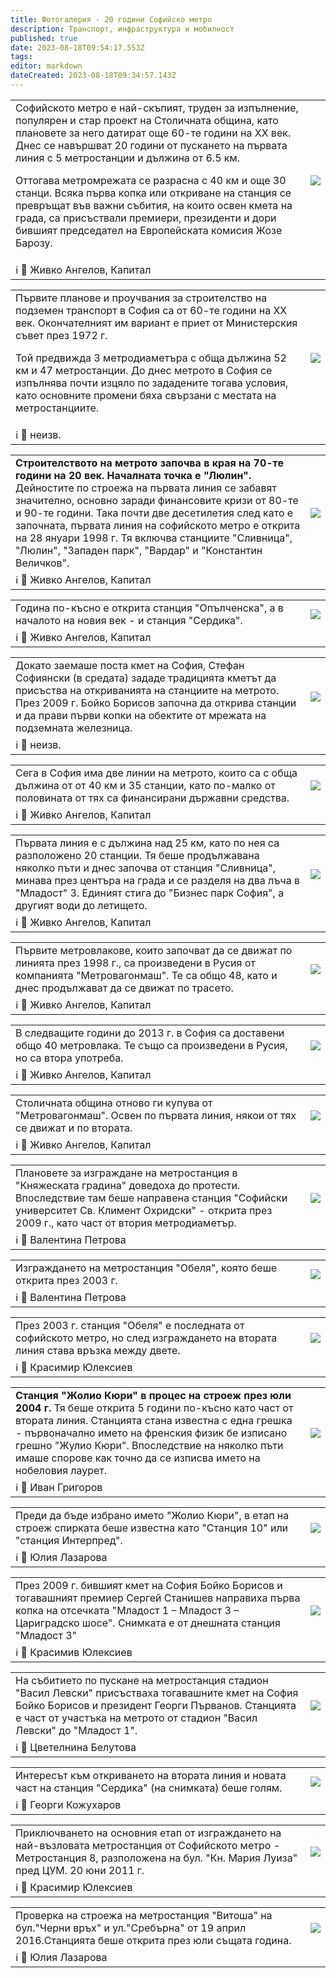 ```yaml
---
title: Фотогалерия - 20 години Софийско метро
description: Транспорт, инфраструктура и мобилност
published: true
date: 2023-08-18T09:54:17.553Z
tags: 
editor: markdown
dateCreated: 2023-08-18T09:34:57.143Z
---
```


<div class="table-responsive"><table style="width:100%"><tr>
<td><span> Софийското метро е най-скъпият, труден за изпълнение, популярен и стар проект на Столичната община, като плановете за него датират още 60-те години на ХХ век. Днес се навършват 20 години от пускането на първата линия с 5 метростанции и дължина от 6.5 км.

Оттогава метромрежата се разрасна с 40 км и още 30 станци. Всяка първа копка или откриване на станция се превръщат във важни събития, на които освен кмета на града, са присъствали премиери, президенти и дори бившият председател на Европейската комисия Жозе Барозу.</span><br></td>
<td><img src="https://drive.google.com/uc?id=1-QLipVBpvkiKe3z4XURGWMi2TH3aIX2f"></td></tr>
  <td colspan=2 >ℹ️ <a href=""><b></b></a>📸 Живко Ангелов, Капитал</td></table></div>

<div class="table-responsive"><table style="width:100%"><tr>
<td><span> Първите планове и проучвания за строителство на подземен транспорт в София са от 60-те години на ХХ век. Окончателният им вариант е приет от Министерския съвет през 1972 г.

Той предвижда 3 метродиаметъра с обща дължина 52 км и 47 метростанции. До днес метрото в София се изпълнява почти изцяло по зададените тогава условия, като основните промени бяха свързани с местата на метростанциите.</span><br></td>
<td><img src="https://drive.google.com/uc?id=19h0GPrsOdToNps7lInrhPd5o-KcMJ-MI"></td></tr>
  <td colspan=2 >ℹ️ <a href=""><b></b></a>📸 неизв.</td></table></div>
  
<div class="table-responsive"><table style="width:100%"><tr>
<td><span> <b>Строителството на метрото започва в края на 70-те години на 20 век. Началната точка е "Люлин".</b>
Дейностите по строежа на първата линия се забавят значително, основно заради финансовите кризи от 80-те и 90-те години. Така почти две десетилетия след като е започната, първата линия на софийското метро е открита на 28 януари 1998 г. Тя включва станциите "Сливница", "Люлин", "Западен парк", "Вардар" и "Константин Величков".</span><br></td>
<td><img src="https://drive.google.com/uc?id=1_QPDiwb9P-98HeuE3zoDitaZGvx1Ik3d"></td></tr>
  <td colspan=2 >ℹ️ <a href=""><b></b></a>📸 Живко Ангелов, Капитал</td></table></div>
  
  
<div class="table-responsive"><table style="width:100%"><tr>
<td><span>   Година по-късно е открита станция "Опълченска", а в началото на новия век - и станция "Сердика".</span><br></td>
<td><img src="https://drive.google.com/uc?id=1YIcN25h-QXwpGUDX2RdhNtX_WgbFEo5p"></td></tr>
  <td colspan=2 >ℹ️ <a href=""><b></b></a>📸 Живко Ангелов, Капитал</td></table></div>
  
  
<div class="table-responsive"><table style="width:100%"><tr>
<td><span>Докато заемаше поста кмет на София, Стефан Софиянски (в средата) зададе традицията кметът да присъства на откриванията на станциите на метрото.
През 2009 г. Бойко Борисов започна да открива станции и да прави първи копки на обектите от мрежата на подземната железница.</span><br></td>
<td><img src="https://drive.google.com/uc?id=1F-AQW5tsfhTRguQIpyeRBKpweBLhm0-y"></td></tr>
  <td colspan=2 >ℹ️ <a href=""><b></b></a>📸 неизв.</td></table></div>
  
  
  
<div class="table-responsive"><table style="width:100%"><tr>
<td><span>Сега в София има две линии на метрото, които са с обща дължина от от 40 км и 35 станции, като по-малко от половината от тях са финансирани държавни средства.</span><br></td>
<td><img src="https://drive.google.com/uc?id=1Vr0SqfVh-UdVDkrA0BotrRqMo7uA7yCh"></td></tr>
  <td colspan=2 >ℹ️ <a href=""><b></b></a>📸 Живко Ангелов, Капитал</td></table></div>
  

  
<div class="table-responsive"><table style="width:100%"><tr>
<td><span>Първата линия е с дължина над 25 км, като по нея са разположено 20 станции. Тя беше продължавана няколко пъти и днес започва от станция "Сливница", минава през центъра на града и се разделя на два лъча в "Младост" 3. Единият стига до "Бизнес парк София", а другият води до летището.</span><br></td>
<td><img src="https://drive.google.com/uc?id=1C2OnpP80JTTbIHQ_yb_W4NQOs0Nm5BqW"></td></tr>
  <td colspan=2 >ℹ️ <a href=""><b></b></a>📸 Живко Ангелов, Капитал</td></table></div>
  
  
<div class="table-responsive"><table style="width:100%"><tr>
<td><span>Първите метровлакове, които започват да се движат по линията през 1998 г., са произведени в Русия от компанията "Метровагонмаш". Те са общо 48, като и днес продължават да се движат по трасето.</span><br></td>
<td><img src="https://drive.google.com/uc?id=1T-Fr6pqtSNV1v-VLSnJoYxjBTlEAm6JY"></td></tr>
  <td colspan=2 >ℹ️ <a href=""><b></b></a>📸 Живко Ангелов, Капитал</td></table></div>

  
<div class="table-responsive"><table style="width:100%"><tr>
<td><span>В следващите години до 2013 г. в София са доставени общо 40 метровлака. Те също са произведени в Русия, но са втора употреба.</span><br></td>
<td><img src="https://drive.google.com/uc?id=1doOjEYPrablyBJJGGRsES4CODuhCqBWl"></td></tr>
  <td colspan=2 >ℹ️ <a href=""><b></b></a>📸 Живко Ангелов, Капитал</td></table></div>

  
<div class="table-responsive"><table style="width:100%"><tr>
<td><span>Столичната община отново ги купува от "Метровагонмаш". Освен по първата линия, някои от тях се движат и по втората.</span><br></td>
<td><img src="https://drive.google.com/uc?id=1RBJu5r_kwFwvzssVpb_4YnNx_UkVQgN0"></td></tr>
  <td colspan=2 >ℹ️ <a href=""><b></b></a>📸 Живко Ангелов, Капитал</td></table></div>


  
<div class="table-responsive"><table style="width:100%"><tr>
<td><span>Плановете за изграждане на метростанция в "Княжеската градина" доведоха до протести. Впоследствие там беше направена станция "Софийски университет Св. Климент Охридски" - открита през 2009 г., като част от втория метродиаметър.</span><br></td>
<td><img src="https://drive.google.com/uc?id=1WipDP9Aa2LR7Py2-NiT4u8Jo-7H-WJpQ"></td></tr>
  <td colspan=2 >ℹ️ <a href=""><b></b></a>📸 Валентина Петрова</td></table></div>

  
<div class="table-responsive"><table style="width:100%"><tr>
<td><span>Изграждането на метростанция "Обеля", която беше открита през 2003 г.</span><br></td>
<td><img src="https://drive.google.com/uc?id=1odcp7wc7EUTexpEmSLkYJ_jwWBfKt9by"></td></tr>
  <td colspan=2 >ℹ️ <a href=""><b></b></a>📸 Валентина Петрова</td></table></div>


  
<div class="table-responsive"><table style="width:100%"><tr>
<td><span>През 2003 г. станция "Обеля" е последната от софийското метро, но след изграждането на втората линия става връзка между двете.</span><br></td>
<td><img src="https://drive.google.com/uc?id=1nxsDc18irenM7QGFcMbksSi-ny2e3evd"></td></tr>
  <td colspan=2 >ℹ️ <a href=""><b></b></a>📸 Красимир Юлексиев</td></table></div>



  
<div class="table-responsive"><table style="width:100%"><tr>
  <td><span><b>Станция "Жолио Кюри" в процес на строеж през юли 2004 г.</b>
Тя беше открита 5 години по-късно като част от втората линия. Станцията стана известна с една грешка - първоначално името на френския физик бе изписано грешно "Жулио Кюри". Впоследствие на няколко пъти имаше спорове как точно да се изписва името на нобеловия лаурет.</span><br></td>
<td><img src="https://drive.google.com/uc?id=1xAJI1Kl58zqzZCiRrgBWb5RbDAFJEJp6"></td></tr>
  <td colspan=2 >ℹ️ <a href=""><b></b></a>📸 Иван Григоров</td></table></div>
  
  
<div class="table-responsive"><table style="width:100%"><tr>
  <td><span>Преди да бъде избрано името "Жолио Кюри", в етап на строеж спирката беше известна като "Станция 10" или "станция Интерпред".</span><br></td>
<td><img src="https://drive.google.com/uc?id=150r74ov4_kBbwGc3p703mvhjaXvOyo5y"></td></tr>
  <td colspan=2 >ℹ️ <a href=""><b></b></a>📸 Юлия Лазарова</td></table></div>
  

<div class="table-responsive"><table style="width:100%"><tr>
  <td><span>През 2009 г. бившият кмет на София Бойко Борисов и тогавашният премиер Сергей Станишев направиха първа копка на отсечката "Младост 1 – Младост 3 – Цариградско шосе".  Снимката е от днешната станция "Младост 3"</span><br></td>
<td><img src="https://drive.google.com/uc?id=1aiP5pTfXWKmN5vVbIaioTivqHdY1Wi_7"></td></tr>
  <td colspan=2 >ℹ️ <a href=""><b></b></a>📸 Красимив Юлексиев</td></table></div>
  

<div class="table-responsive"><table style="width:100%"><tr>
<td><span> На събитието по пускане на метростанция стадион "Васил Левски" присъстваха тогавашните кмет на София Бойко Борисов и президент Георги Първанов. Станцията е част от участъка на метрото от стадион "Васил Левски" до "Младост 1".</span><br></td>
<td><img src="https://drive.google.com/uc?id=1DmE5wpZuiVuMuBdGZzk_V_H8uygHk99J"></td></tr>
  <td colspan=2 >ℹ️ <a href=""><b></b></a>📸 Цветелнина Белутова</td></table></div>
  
  
  
<div class="table-responsive"><table style="width:100%"><tr>
  <td><span>Интересът към откриването на втората линия и новата част на станция "Сердика" (на снимката) беше голям.</span><br></td>
<td><img src="https://drive.google.com/uc?id=1n8PuWZdFwdMwE0NeRgEwD5Ty9WkUZot-"></td></tr>
  <td colspan=2 >ℹ️ <a href=""><b></b></a>📸 Георги Кожухаров</td></table></div>
  

<div class="table-responsive"><table style="width:100%"><tr>
  <td><span>Приключването на основния етап от изграждането на най-възловата метростанция от Софийското метро - Метростанция 8, разположена на бул. "Кн. Мария Луиза" пред ЦУМ. 20 юни 2011 г.</span><br></td>
<td><img src="https://drive.google.com/uc?id=1m69tS-xJkS4lx99FmOnk8L_jH9kynUWm"></td></tr>
  <td colspan=2 >ℹ️ <a href=""><b></b></a>📸 Красимир Юлексиев</td></table></div>
  

<div class="table-responsive"><table style="width:100%"><tr>
  <td><span>Проверка на строежа на метростанция "Витоша" на бул."Черни връх" и ул."Сребърна" от 19 април 2016.Станцията беше открита през юли същата година.</span><br></td>
<td><img src="https://drive.google.com/uc?id=1Q6VThIykMSKkXmr8uKc7HAChsaYBRNYi"></td></tr>
  <td colspan=2 >ℹ️ <a href=""><b></b></a>📸 Юлия Лазарова</td></table></div>
  
  

